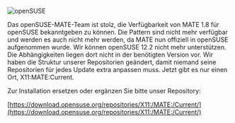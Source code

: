 <!-- 
.. link: 
.. description: 
.. tags: openSUSE
.. date: 2014/05/10 10:03:06
.. title: MATE in openSUSE
.. slug: 2014-05-10-mate-in-opensuse
.. author: Benjamin Denisart
-->

![openSUSE](/assets/img/blog/mate-opensuse-black-150x150.png)

Das openSUSE-MATE-Team ist stolz, die Verfügbarkeit von MATE 1.8 für openSUSE
bekanntgeben zu können. Die Pattern sind nicht mehr verfügbar und werden es auch
nicht mehr werden, da MATE nun offiziell in openSUSE aufgenommen wurde.
Wir können openSUSE 12.2 nicht mehr unterstützen. Die Abhängigkeiten liegen 
dort nicht in der benötigten Version vor.
Wir haben die Struktur unserer Repositorien geändert, damit niemand seine
Repositorien für jedes Update extra anpassen muss. 
Jetzt gibt es nur einen Ort, X11:MATE:Current.

Zur Installation ersetzen oder ergänzen Sie bitte unser Repository:

[https://download.opensuse.org/repositories/X11:/MATE:/Current/](https://download.opensuse.org/repositories/X11:/MATE:/Current/)
